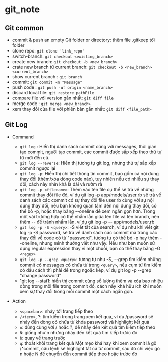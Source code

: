 # git_note

## Git common

- commit & push an empty Git folder or directory:  thêm file .gitkeep tới folder
- clone repo: `git clone 'link_repo'`
- switch-branch: `git checkout <existing_branch>`
- create new branch: `git checkout -b <new_branch>`
- crate new branch từ current branch: `git checkout -b <new_branch> <current_branch>`
- show current branch : `git branch`
- commit: `git commit -m "Message"`
- push code : `git push -uf origin <name_branch>`
- discard local file: `git restore pathFile`
- compare file với version gần nhất: `git diff file`
- merge code : `git merge <new_branch>`
- xem thay đổi của file với phiên bản gần nhất: `git diff <file_path>`

## Git Log

- Command
  - `git log` : Hiển thị danh sách commit cùng với messages, thời gian tạo commit, người tạo commit, các commit được sắp xếp theo thứ tự từ mới đến cũ.
  - `git log --reverse`: Hiển thị tương tự git log, nhưng thứ tự sắp xếp commit ngược lại
  - `git log -p`: Hiển thị chi tiết thông tin commit, bao gồm cả nội dung thay đổi (thêm/xóa dòng code nào), tuy nhiên nếu có nhiều sự thay đổi, cách này nhìn khá là dài và rườm rà
  - `git log -p <filename>`: Thêm vào tên file cụ thể sẽ trả về những commit thay đổi file đó, ví dụ git log -p app/models/user.rb sẽ trả về danh sách các commit có sự thay đổi file user.rb cùng với sự nội dung thay đổi, nếu bạn không quan tâm đến nội dung thay đổi, có thể bỏ -p, hoặc thay bằng --oneline để xem ngắn gọn hơn. Trong một vài trường hợp có thể nhầm lẫn giữa tên file và tên branch, nên thêm -- để tránh nhầm lẫn, ví dụ git log -p -- app/models/user.rb
  - `git log -p -S <query>`: -S viết tắt của search, ví dụ như khi viết git log -p -S password, sẽ trả về danh sách các commit mà trong các thay đổi về code có từ "password", tương tự có thể bỏ -p hay thêm --oneline, nhưng mình thường viết như vậy. Nếu như bạn muốn sử dụng regular expression thay vì một chuỗi, bạn có thể thay bằng -G `<regex>`
  - `git log -p --grep <query>`: tương tự như -S, --grep tìm kiếm những commit có messages có chứa từ trong `<query>`, nếu cụm từ tìm kiếm có dấu cách thì phải để trong ngoặc kép, ví dụ git log -p --grep "change password"
  - 1git log --stat1: hiển thị commit cùng số lượng thêm và xóa bao nhiêu dòng trong mõi file trong commit đó, cách này khá hữu ích khi muốn xem sự thay đổi trong mỗi commit một cách ngắn gọn.

- Action
  - `<spacebar>`: nhảy tới trang tiếp theo
  - `/<term>`, ?<term>: tìm kiểm trong trang xem kết quả, ví dụ /password sẽ nhảy đến dòng có chứa từ khóa password và highlight kết quả
  - `n`: dùng cùng với / hoặc ?, để nhảy đến kết quả tìm kiếm tiếp theo
  - `N`: giống như n nhưng nhảy đến kết quả tìm kiếp trước đó
  - `b`: quay về trang trước
  - `q`: thoát khỏi trang kết quả Một mẹo khá hay khi xem commit là gõ /^commit, câu lệnh sẽ highlight tất cả từ commit, sau đó chỉ việc gõ n hoặc N để chuyển đến commit tiếp theo hoặc trước đó
